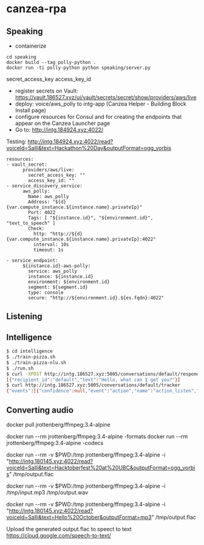 # canzea-rpa

## Speaking

- containerize

```
cd speaking
docker build --tag polly-python .
docker run -ti polly-python python speaking/server.py
```

secret_access_key
access_key_id

- register secrets on Vault: https://vault.186527.xyz/ui/vault/secrets/secret/show/providers/aws/live
- deploy: voice/aws_polly to intg-app (Canzea Helper - Building Block Install page)
- configure resources for Consul and for creating the endpoints that appear on the Canzea Launcher page
- Go to: http://intg.184924.xyz:4022/

Testing: http://intg.184924.xyz:4022/read?voiceId=Salli&text=Hackathon%20Day&outputFormat=ogg_vorbis

```
resources:
- vault_secret:
      providers/aws/live:
        secret_access_key: ""
        access_key_id: ""
- service_discovery_service:
      aws_polly:
        Name: aws_polly
        Address: "${d}{var.compute_instance.${instance.name}.privateIp}"
        Port: 4022
        Tags: [ "${instance.id}", "${environment.id}", "text_to_speech" ]
        Check:
          http: "http://${d}{var.compute_instance.${instance.name}.privateIp}:4022"
          interval: 10s
          timeout: 1s

- service_endpoint:
      ${instance.id}-aws-polly:
        service: aws_polly
        instance: ${instance.id}
        environment: ${environment.id}
        segment: ${segment.id}
        type: console
        secure: "http://${environment.id}.${es.fqdn}:4022"

```

## Listening

## Intelligence
``` bash
$ cd intelligence
$ ./train-pizza.sh
$ ./train-pizza-nlu.sh
$ ./run.sh
$ curl -XPOST http://intg.186527.xyz:5005/conversations/default/respond -d '{"query":"hello"}'
[{"recipient_id":"default","text":"Hello, what can I get you?"}]
$ curl http://intg.186527.xyz:5005/conversations/default/tracker
{"events":[{"confidence":null,"event":"action","name":"action_listen","policy":null,"timestamp":1539468714.278097},{"event":"user","input_channel":null,"parse_data":{"entities":[],"intent":{"confidence":1.0,"name":"greet"},"text":"hello"},"text":"hello","timestamp":1539468714.278663},{"confidence":1.0,"event":"action","name":"utter_greet","policy":"policy_1_MemoizationPolicy","timestamp":1539468714.595871},{"data":{"attachment":null,"buttons":null,"elements":null},"event":"bot","text":"Hello, what can I get you?","timestamp":1539468714.595915},{"confidence":1.0,"event":"action","name":"action_listen","policy":"policy_1_MemoizationPolicy","timestamp":1539468714.599927},{"event":"user","input_channel":null,"parse_data":{"entities":[],"intent":{"confidence":1.0,"name":null},"text":"Can I get 1 pepperoni pizza?"},"text":"Can I get 1 pepperoni pizza?","timestamp":1539468741.096052},{"confidence":1.0,"event":"action","name":"action_default_fallback","policy":"policy_0_FallbackPolicy","timestamp":1539468741.103831},{"event":"rewind","timestamp":1539468741.103843},{"confidence":1.0,"event":"action","name":"action_listen","policy":"policy_1_MemoizationPolicy","timestamp":1539468741.108185},{"event":"user","input_channel":null,"parse_data":{"entities":[],"intent":{"confidence":1.0,"name":null},"text":"Can I get 1 pepperoni pizza?"},"text":"Can I get 1 pepperoni pizza?","timestamp":1539468774.311154},{"confidence":1.0,"event":"action","name":"action_default_fallback","policy":"policy_0_FallbackPolicy","timestamp":1539468774.316469},{"event":"rewind","timestamp":1539468774.31648},{"confidence":1.0,"event":"action","name":"action_listen","policy":"policy_1_MemoizationPolicy","timestamp":1539468774.320105}],"followup_action":null,"latest_event_time":1539468774.320105,"latest_input_channel":null,"latest_message":{"entities":[],"intent":{"confidence":1.0,"name":"greet"},"text":"hello"},"paused":false,"sender_id":"default","slots":{}}
```

## Converting audio 

docker pull jrottenberg/ffmpeg:3.4-alpine

docker run --rm jrottenberg/ffmpeg:3.4-alpine -formats
docker run --rm jrottenberg/ffmpeg:3.4-alpine -codecs

docker run --rm -v $PWD:/tmp jrottenberg/ffmpeg:3.4-alpine  -i "http://intg.180145.xyz:4022/read?voiceId=Salli&text=Hacktoberfest%20at%20UBC&outputFormat=ogg_vorbis" /tmp/output.flac

docker run --rm -v $PWD:/tmp jrottenberg/ffmpeg:3.4-alpine  -i /tmp/input.mp3 /tmp/output.wav

docker run --rm -v $PWD:/tmp jrottenberg/ffmpeg:3.4-alpine  -i "http://intg.180145.xyz:4022/read?voiceId=Salli&text=Hello%20October&outputFormat=mp3" /tmp/output.flac

Upload the generated output.flac to speect to text
https://cloud.google.com/speech-to-text/

